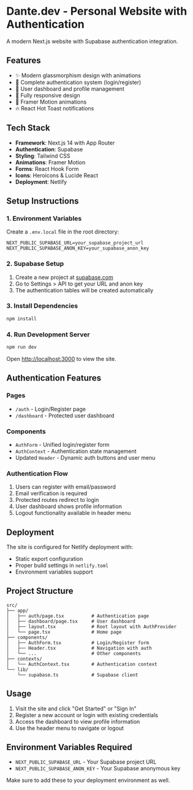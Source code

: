 # Dante.dev - Personal Website with Authentication

A modern Next.js website with Supabase authentication integration.

## Features

- ✨ Modern glassmorphism design with animations
- 🔐 Complete authentication system (login/register)
- 👤 User dashboard and profile management
- 📱 Fully responsive design
- 🎨 Framer Motion animations
- 🔥 React Hot Toast notifications

## Tech Stack

- **Framework**: Next.js 14 with App Router
- **Authentication**: Supabase
- **Styling**: Tailwind CSS
- **Animations**: Framer Motion
- **Forms**: React Hook Form
- **Icons**: Heroicons & Lucide React
- **Deployment**: Netlify

## Setup Instructions

### 1. Environment Variables

Create a `.env.local` file in the root directory:

```env
NEXT_PUBLIC_SUPABASE_URL=your_supabase_project_url
NEXT_PUBLIC_SUPABASE_ANON_KEY=your_supabase_anon_key
```

### 2. Supabase Setup

1. Create a new project at [supabase.com](https://supabase.com)
2. Go to Settings > API to get your URL and anon key
3. The authentication tables will be created automatically

### 3. Install Dependencies

```bash
npm install
```

### 4. Run Development Server

```bash
npm run dev
```

Open [http://localhost:3000](http://localhost:3000) to view the site.

## Authentication Features

### Pages
- `/auth` - Login/Register page
- `/dashboard` - Protected user dashboard

### Components
- `AuthForm` - Unified login/register form
- `AuthContext` - Authentication state management
- Updated `Header` - Dynamic auth buttons and user menu

### Authentication Flow
1. Users can register with email/password
2. Email verification is required
3. Protected routes redirect to login
4. User dashboard shows profile information
5. Logout functionality available in header menu

## Deployment

The site is configured for Netlify deployment with:
- Static export configuration
- Proper build settings in `netlify.toml`
- Environment variables support

## Project Structure

```
src/
├── app/
│   ├── auth/page.tsx          # Authentication page
│   ├── dashboard/page.tsx     # User dashboard
│   ├── layout.tsx             # Root layout with AuthProvider
│   └── page.tsx               # Home page
├── components/
│   ├── AuthForm.tsx           # Login/Register form
│   ├── Header.tsx             # Navigation with auth
│   └── ...                    # Other components
├── contexts/
│   └── AuthContext.tsx        # Authentication context
└── lib/
    └── supabase.ts            # Supabase client
```

## Usage

1. Visit the site and click "Get Started" or "Sign In"
2. Register a new account or login with existing credentials
3. Access the dashboard to view profile information
4. Use the header menu to navigate or logout

## Environment Variables Required

- `NEXT_PUBLIC_SUPABASE_URL` - Your Supabase project URL
- `NEXT_PUBLIC_SUPABASE_ANON_KEY` - Your Supabase anonymous key

Make sure to add these to your deployment environment as well.
